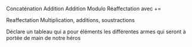 Concaténation
Addition
Addition
Modulo
Réaffectation avec +=

Reaffectation
Multiplication, additions, soustractions




Déclare un tableau qui a pour éléments les différentes armes qui seront à portée de main de notre héros






 